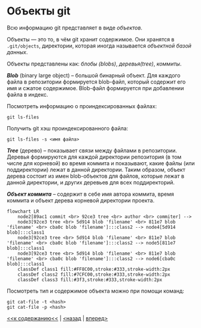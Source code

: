 # Объекты git

Всю информацию git представляет в виде *объектов*.

Объекты — это то, в чём git хранит содержимое. Они хранятся в `.git/objects`, директории, которая иногда называется *объектной базой данных*.

Объекты представлены как: *блобы (blobs)*, *деревья(tree)*, *коммиты*.

***Blob*** (binary large object) – большой бинарный объект. Для каждого файла в репозитории формируется blob-файл, который содержит его имя и сжатое содержимое. Blob-файл формируется при добавлении файла в индекс.

Посмотреть информацию о проиндексированных файлах:
```
git ls-files
```
Получить git хэш проиндексированного файла:
```
git ls-files -s <имя файла>
```

***Tree*** (дерево) – показывает связи между файлами в репозитории. Деревья формируются для каждой директории репозитория (в том числе для корневой) во время коммита и показывают, какие файлы (или поддиректории) лежат в данной директории. Таким образом, объект дерева состоит из имен blob-объектов для файлов, которые лежат в данной директории, и других деревьев для всех поддиректорий.

***Объект коммита*** – содержит в себе имя автора коммита, время коммита и объект дерева корневой директории проекта.

```mermaid
flowchart LR
    node2[89ac1 commit <br> 92ce3 tree <br> author <br> commiter] -->
    node3[92ce3 tree <br> 5d914 blob 'filename' <br> 811e7 blob 'filename' <br> cba0c blob 'filename']:::class2 --> node4[5d914 blob]:::class1  
    node3[92ce3 tree <br> 5d914 blob 'filename' <br> 811e7 blob 'filename' <br> cba0c blob 'filename']:::class2 --> node5[811e7 blob]:::class1
    node3[92ce3 tree <br> 5d914 blob 'filename' <br> 811e7 blob 'filename' <br> cba0c blob 'filename']:::class2 --> node6[cba0c blob]:::class1
    classDef class1 fill:#FF8C00,stroke:#333,stroke-width:2px
    classDef class2 fill:#7CFC00,stroke:#333,stroke-width:2px
    classDef class3 fill:#3f3,stroke:#333,stroke-width:2px
```

Посмотреть тип и содержимое объекта можно при помощи команд:
```
git cat-file -t <hash>
git cat-file -p <hash>
```

[<<к содержанию<<](./readme.md) | [<назад](./cancel.md) | [вперед>](./branch.md)